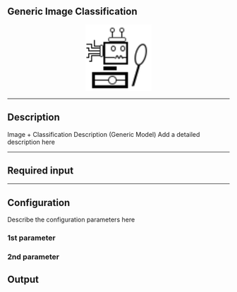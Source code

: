 ## Generic Image Classification

<p align="center"> 
    <img src="icon.png" width="150px;"/>
</p>

***

## Description

Image  + Classification Description (Generic Model)
Add a detailed description here

***

## Required input


***

## Configuration

Describe the configuration parameters here

### 1st parameter


### 2nd parameter

## Output